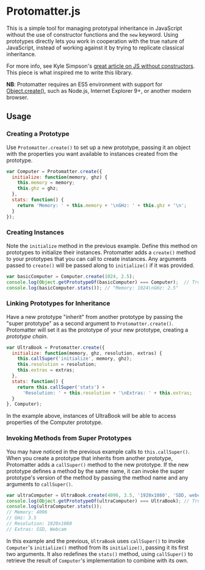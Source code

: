 Protomatter.js
==============

This is a simple tool for managing prototypal inheritance in JavaScript without
the use of constructor functions and the `new` keyword. Using prototypes
directly lets you work in cooperation with the true nature of JavaScript,
instead of working against it by trying to replicate classical inheritance.

For more info, see Kyle Simpson's
[great article on JS without constructors][kyle-simpson-article].
This piece is what inspired me to write this library.

**NB**: Protomatter requires an ES5 environment with support for
[Object.create()][object-dot-create],
such as Node.js, Internet Explorer 9+, or another modern browser.

## Usage

### Creating a Prototype

Use `Protomatter.create()` to set up a new prototype, passing it an object
with the properties you want available to instances created from the
prototype.

```javascript
var Computer = Protomatter.create({
  initialize: function(memory, ghz) {
    this.memory = memory;
    this.ghz = ghz;
  },
  stats: function() {
    return 'Memory: ' + this.memory + '\nGHz: ' + this.ghz + '\n';
  }
});
```

### Creating Instances

Note the `initialize` method in the previous example. Define this method on
prototypes to initialize their instances. Protomatter adds a `create()` method
to your prototypes that you can call to create instances. Any arguments passed
to `create()` will be passed along to `initialize()` if it was provided.

```javascript
var basicComputer = Computer.create(1024, 2.5);
console.log(Object.getPrototypeOf(basicComputer) === Computer);  // True
console.log(basicComputer.stats()); // "Memory: 1024\nGHz: 2.5"
```

### Linking Prototypes for Inheritance

Have a new prototype "inherit" from another prototype by passing the "super
prototype" as a second argument to `Protomatter.create()`. Protomatter will
set it as the prototype of your new prototype, creating a *prototype chain*.

```javascript
var UltraBook = Protomatter.create({
  initialize: function(memory, ghz, resolution, extras) {
    this.callSuper('initialize', memory, ghz);
    this.resolution = resolution;
    this.extras = extras;
  },
  stats: function() {
    return this.callSuper('stats') +
      'Resolution: ' + this.resolution + '\nExtras: ' + this.extras;
  }
}, Computer);
```

In the example above, instances of UltraBook will be able to access properties
of the Computer prototype.

### Invoking Methods from Super Prototypes

You may have noticed in the previous example calls to `this.callSuper()`.
When you create a prototype that inherits from another prototype, Protomatter
adds a `callSuper()` method to the new prototype. If the new prototype
defines a method by the same name, it can invoke the super prototype's version
of the method by passing the method name and any arguments to `callSuper()`.

```javascript
var ultraComputer = UltraBook.create(4096, 3.5, '1920x1080', 'SDD, webcam');
console.log(Object.getPrototypeOf(ultraComputer) === UltraBook); // True
console.log(ultraComputer.stats());
// Memory: 4096
// GHz: 3.5
// Resolution: 1920x1080
// Extras: SSD, Webcam
```

In this example and the previous, `UltraBook` uses `callSuper()` to invoke
`Computer`'s `initialize()` method from its `initialize()`, passing it its
first two arguments. It also redefines the `stats()` method,
using `callSuper()` to retrieve the result of `Computer`'s implementation to
combine with its own.

[object-dot-create]: https://developer.mozilla.org/en-US/docs/Web/JavaScript/Reference/Global_Objects/Object/create
[kyle-simpson-article]: http://davidwalsh.name/javascript-objects-deconstruction
